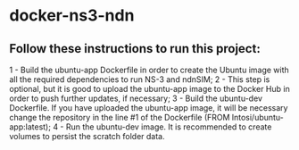 # docker-ns3-ndn
## Follow these instructions to run this project:

1 - Build the ubuntu-app Dockerfile in order to create the Ubuntu image with all the required dependencies to run NS-3 and ndnSIM;
2 - This step is optional, but it is good to upload the ubuntu-app image to the Docker Hub in order to push further updates, if necessary;
3 - Build the ubuntu-dev Dockerfile. If you have uploaded the ubuntu-app image, it will be necessary change the repository in the line #1 of the Dockerfile (FROM lntosi/ubuntu-app:latest);
4 - Run the ubuntu-dev image. It is recommended to create volumes to persist the scratch folder data.
